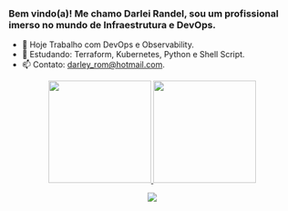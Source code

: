 ### Bem vindo(a)! Me chamo Darlei Randel, sou um profissional imerso no mundo de Infraestrutura e DevOps.

- 🔭 Hoje Trabalho com  DevOps e Observability.
- 🌱 Estudando: Terraform, Kubernetes, Python e Shell Script.
- 📫 Contato: darley_rom@hotmail.com.



<div align="center">
  <a href="https://github.com/SickBanger">
  <img height="180em" src="https://github-readme-stats.vercel.app/api?username=SickBanger&show_icons=true&theme=discord_old_blurple&include_all_commits=true&count_private=true"/>
    <img height="180em" src="https://github-readme-stats.vercel.app/api/top-langs/?username=SickBanger&layout=compact&langs_count=7&theme=discord_old_blurple"/>
</div>
  
 <div align="center">
   
   <a href="https://www.linkedin.com/in/darlei-randel-6274bb94/" target="_blank"><img src="https://img.shields.io/badge/-LinkedIn-%230077B5?style=for-the-badge&logo=linkedin&logoColor=white" target="_blank"></a> 
  </div>
